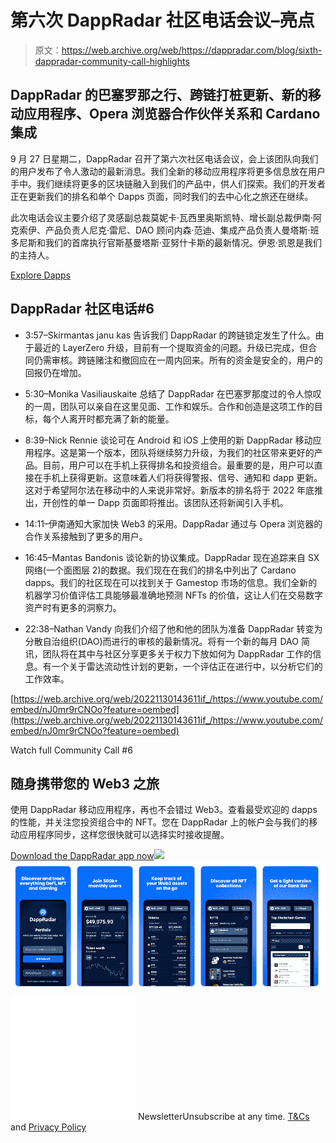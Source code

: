 # 第六次 DappRadar 社区电话会议–亮点

> 原文：<https://web.archive.org/web/https://dappradar.com/blog/sixth-dappradar-community-call-highlights>

## DappRadar 的巴塞罗那之行、跨链打桩更新、新的移动应用程序、Opera 浏览器合作伙伴关系和 Cardano 集成

9 月 27 日星期二，DappRadar 召开了第六次社区电话会议，会上该团队向我们的用户发布了令人激动的最新消息。我们全新的移动应用程序将更多信息放在用户手中。我们继续将更多的区块链融入到我们的产品中，供人们探索。我们的开发者正在更新我们的排名和单个 Dapps 页面，同时我们的去中心化之旅还在继续。

此次电话会议主要介绍了灵感副总裁莫妮卡·瓦西里奥斯凯特、增长副总裁伊南·阿克索伊、产品负责人尼克·雷尼、DAO 顾问内森·范迪、集成产品负责人曼塔斯·班多尼斯和我们的首席执行官斯基曼塔斯·亚努什卡斯的最新情况。伊恩·凯恩是我们的主持人。

[Explore Dapps](https://web.archive.org/web/20221130143611/https://dappradar.com/rankings)

## DappRadar 社区电话#6

*   3:57–Skirmantas janu kas 告诉我们 DappRadar 的跨链锁定发生了什么。由于最近的 LayerZero 升级，目前有一个提取资金的问题。升级已完成，但合同仍需审核。跨链赌注和撤回应在一周内回来。所有的资金是安全的，用户的回报仍在增加。

*   5:30–Monika Vasiliauskaite 总结了 DappRadar 在巴塞罗那度过的令人惊叹的一周，团队可以亲自在这里见面、工作和娱乐。合作和创造是这项工作的目标，每个人离开时都充满了新的能量。

*   8:39–Nick Rennie 谈论可在 Android 和 iOS 上使用的新 DappRadar 移动应用程序。这是第一个版本，团队将继续努力升级，为我们的社区带来更好的产品。目前，用户可以在手机上获得排名和投资组合。最重要的是，用户可以直接在手机上获得更新。这意味着人们将获得警报、信号、通知和 dapp 更新。这对于希望阿尔法在移动中的人来说非常好。新版本的排名将于 2022 年底推出，开创性的单一 Dapp 页面即将推出。该团队还将新闻引入手机。

*   14:11–伊南通知大家加快 Web3 的采用。DappRadar 通过与 Opera 浏览器的合作关系接触到了更多的用户。

*   16:45–Mantas Bandonis 谈论新的协议集成。DappRadar 现在追踪来自 SX 网络(一个面图层 2)的数据。我们现在在我们的排名中列出了 Cardano dapps。我们的社区现在可以找到关于 Gamestop 市场的信息。我们全新的机器学习价值评估工具能够最准确地预测 NFTs 的价值，这让人们在交易数字资产时有更多的洞察力。

*   22:38–Nathan Vandy 向我们介绍了他和他的团队为准备 DappRadar 转变为分散自治组织(DAO)而进行的审核的最新情况。将有一个新的每月 DAO 简讯，团队将在其中与社区分享更多关于权力下放如何为 DappRadar 工作的信息。有一个关于雷达流动性计划的更新，一个评估正在进行中，以分析它们的工作效率。

[https://web.archive.org/web/20221130143611if_/https://www.youtube.com/embed/nJ0mr9rCNOo?feature=oembed](https://web.archive.org/web/20221130143611if_/https://www.youtube.com/embed/nJ0mr9rCNOo?feature=oembed)

Watch full Community Call #6

## 随身携带您的 Web3 之旅

使用 DappRadar 移动应用程序，再也不会错过 Web3。查看最受欢迎的 dapps 的性能，并关注您投资组合中的 NFT。您在 DappRadar 上的帐户会与我们的移动应用程序同步，这样您很快就可以选择实时接收提醒。

[Download the DappRadar app now](https://web.archive.org/web/20221130143611/https://dappradar.app.link/blog)[](https://web.archive.org/web/20221130143611/https://play.google.com/store/apps/details?id=com.portfolio.dappradar)[![](img/a3634373d68930c5d4e8a7fce618f91f.png)<picture>![](img/656645eaf5ea3b8e5ff72c2f2b398602.png)</picture>](https://web.archive.org/web/20221130143611/https://play.google.com/store/apps/details?id=com.portfolio.dappradar)![](img/6d5a4a2d609c56e1a5771717e54ba759.png) NewsletterUnsubscribe at any time. [T&Cs](https://web.archive.org/web/20221130143611/https://dappradar.com/terms) and [Privacy Policy](https://web.archive.org/web/20221130143611/https://dappradar.com/privacy-policy)